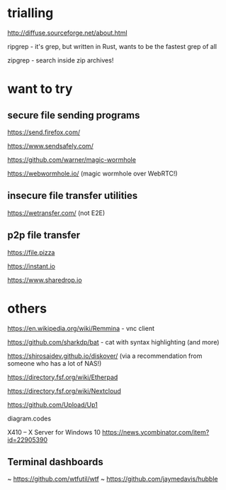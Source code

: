 # trialling
http://diffuse.sourceforge.net/about.html

ripgrep - it's grep, but written in Rust, wants to be the fastest grep of all

zipgrep - search inside zip archives!

# want to try
## secure file sending programs
https://send.firefox.com/

https://www.sendsafely.com/

https://github.com/warner/magic-wormhole

https://webwormhole.io/ (magic wormhole over WebRTC!)

## insecure file transfer utilities

https://wetransfer.com/ (not E2E)

## p2p file transfer
https://file.pizza

https://instant.io

https://www.sharedrop.io 

# others

https://en.wikipedia.org/wiki/Remmina - vnc client

https://github.com/sharkdp/bat - cat with syntax highlighting (and more)

https://shirosaidev.github.io/diskover/ (via a recommendation from someone who has a lot of NAS!)

https://directory.fsf.org/wiki/Etherpad

https://directory.fsf.org/wiki/Nextcloud

https://github.com/Upload/Up1

diagram.codes

X410 – X Server for Windows 10 https://news.ycombinator.com/item?id=22905390

## Terminal dashboards
~ https://github.com/wtfutil/wtf
~ https://github.com/jaymedavis/hubble